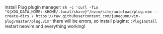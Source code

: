 install Plug plugin manager:
``
sh -c 'curl -fLo "${XDG_DATA_HOME:-$HOME/.local/share}"/nvim/site/autoload/plug.vim --create-dirs \
       https://raw.githubusercontent.com/junegunn/vim-plug/master/plug.vim'
``
there will be errors, so install plugins:
``:PlugInstall``
restart neovim and everything working!
